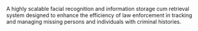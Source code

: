 A highly scalable facial recognition and information storage cum retrieval system designed to enhance the efficiency of law enforcement in tracking and managing missing persons and individuals with criminal histories.
